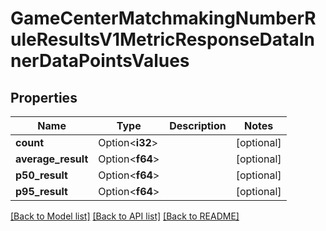 # GameCenterMatchmakingNumberRuleResultsV1MetricResponseDataInnerDataPointsValues

## Properties

Name | Type | Description | Notes
------------ | ------------- | ------------- | -------------
**count** | Option<**i32**> |  | [optional]
**average_result** | Option<**f64**> |  | [optional]
**p50_result** | Option<**f64**> |  | [optional]
**p95_result** | Option<**f64**> |  | [optional]

[[Back to Model list]](../README.md#documentation-for-models) [[Back to API list]](../README.md#documentation-for-api-endpoints) [[Back to README]](../README.md)


